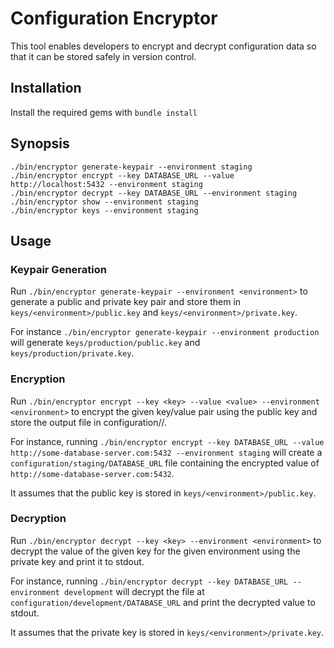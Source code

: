 # Configuration Encryptor

This tool enables developers to encrypt and decrypt configuration data so that it can be stored safely in version control.

## Installation

Install the required gems with `bundle install`

## Synopsis

```
./bin/encryptor generate-keypair --environment staging
./bin/encryptor encrypt --key DATABASE_URL --value http://localhost:5432 --environment staging
./bin/encryptor decrypt --key DATABASE_URL --environment staging
./bin/encryptor show --environment staging
./bin/encryptor keys --environment staging
```

## Usage

### Keypair Generation

Run `./bin/encryptor generate-keypair --environment <environment>` to generate a public and private key pair and store them in `keys/<environment>/public.key` and `keys/<environment>/private.key`.

For instance `./bin/encryptor generate-keypair --environment production` will generate `keys/production/public.key` and `keys/production/private.key`.

### Encryption

Run `./bin/encryptor encrypt --key <key> --value <value> --environment <environment>` to encrypt the given key/value pair using the public key and store the output file in configuration/<environment>/<key>.

For instance, running `./bin/encryptor encrypt --key DATABASE_URL --value http://some-database-server.com:5432 --environment staging` will create a `configuration/staging/DATABASE_URL` file containing the encrypted value of `http://some-database-server.com:5432`.

It assumes that the public key is stored in `keys/<environment>/public.key`.

### Decryption

Run `./bin/encryptor decrypt --key <key> --environment <environment>` to decrypt the value of the given key for the given environment using the private key and print it to stdout.

For instance, running `./bin/encryptor decrypt --key DATABASE_URL --environment development` will decrypt the file at `configuration/development/DATABASE_URL` and print the decrypted value to stdout.

It assumes that the private key is stored in `keys/<environment>/private.key`.
